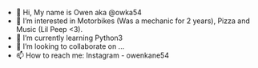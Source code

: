 - 👋 Hi, My name is Owen aka @owka54
- 👀 I’m interested in Motorbikes (Was a mechanic for 2 years), Pizza and Music (Lil Peep <3).
- 🌱 I’m currently learning Python3
- 💞️ I’m looking to collaborate on ...
- 📫 How to reach me: Instagram - owenkane54

<!---
owka54/owka54 is a ✨ special ✨ repository because its `README.md` (this file) appears on your GitHub profile.
You can click the Preview link to take a look at your changes.
--->
